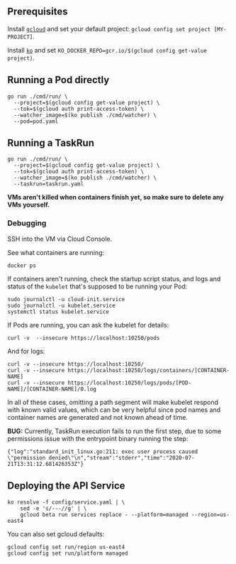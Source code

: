 ## Prerequisites

Install [`gcloud`](https://cloud.google.com/sdk/install) and set your default
project: `gcloud config set project [MY-PROJECT]`.

Install [`ko`](https://github.com/google/ko) and set
`KO_DOCKER_REPO=gcr.io/$(gcloud config get-value project)`.

## Running a Pod directly

```
go run ./cmd/run/ \
  --project=$(gcloud config get-value project) \
  --tok=$(gcloud auth print-access-token) \
  --watcher_image=$(ko publish ./cmd/watcher) \
  --pod=pod.yaml
```

## Running a TaskRun

```
go run ./cmd/run/ \
  --project=$(gcloud config get-value project) \
  --tok=$(gcloud auth print-access-token) \
  --watcher_image=$(ko publish ./cmd/watcher) \
  --taskrun=taskrun.yaml
```

**VMs aren't killed when containers finish yet, so make sure to delete any VMs
yourself.**

### Debugging

SSH into the VM via Cloud Console.

See what containers are running:
```
docker ps
```

If containers aren't running, check the startup script status, and logs and
status of the `kubelet` that's supposed to be running your Pod:

```
sudo journalctl -u cloud-init.service
sudo journalctl -u kubelet.service
systemctl status kubelet.service
```

If Pods are running, you can ask the kubelet for details:

```
curl -v  --insecure https://localhost:10250/pods
```

And for logs:

```
curl -v --insecure https://localhost:10250/
curl -v --insecure https://localhost:10250/logs/containers/[CONTAINER-NAME]
curl -v --insecure https://localhost:10250/logs/pods/[POD-NAME]/[CONTAINER-NAME]/0.log
```

In all of these cases, omitting a path segment will make kubelet respond with
known valid values, which can be very helpful since pod names and container
names are generated and not known ahead of time.

**BUG:** Currently, TaskRun execution fails to run the first step, due to some
permissions issue with the entrypoint binary running the step:

```
{"log":"standard_init_linux.go:211: exec user process caused \"permission denied\"\n","stream":"stderr","time":"2020-07-21T13:31:12.681426353Z"}
```

## Deploying the API Service

```
ko resolve -f config/service.yaml | \
    sed -e 's/---//g' | \
    gcloud beta run services replace - --platform=managed --region=us-east4
```

You can also set gcloud defaults:

```
gcloud config set run/region us-east4
gcloud config set run/platform managed
```
